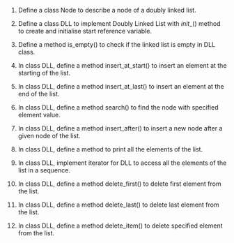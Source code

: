 
1. Define a class Node to describe a node of a doubly linked list.

2. Define a class DLL to implement Doubly Linked List with _init__() method to create and initialise start reference variable.

3. Define a method is_empty() to check if the linked list is empty in DLL class.

4. In class DLL, define a method insert_at_start() to insert an element at the starting of the list.

5. In class DLL, define a method insert_at_last() to insert an element at the end of the list.

6. In class DLL, define a method search() to find the node with specified element value.

7. In class DLL, define a method insert_after() to insert a new node after a given node of the list.

8. In class DLL, define a method to print all the elements of the list.

9. In class DLL, implement iterator for DLL to access all the elements of the list in a sequence.

10. In class DLL, define a method delete_first() to delete first element from the list.

11. In class DLL, define a method delete_last() to delete last element from the list.

12. In class DLL, define a method delete_item() to delete specified element from the list.